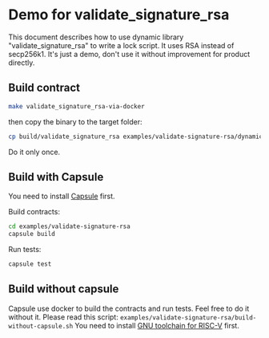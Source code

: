 # Demo for validate_signature_rsa
This document describes how to use dynamic library "validate_signature_rsa" to write a lock script. 
It uses RSA instead of secp256k1. It's just a demo, don't use it without improvement for product directly.


## Build contract

```bash
make validate_signature_rsa-via-docker
```
then copy the binary to the target folder: 
```bash
cp build/validate_signature_rsa examples/validate-signature-rsa/dynamic-libray/
```
Do it only once.


## Build with Capsule 
You need to install [Capsule](https://github.com/nervosnetwork/capsule) first. 

Build contracts:

``` sh
cd examples/validate-signature-rsa
capsule build
```

Run tests:

``` sh
capsule test
```

## Build without capsule
Capsule use docker to build the contracts and run tests. Feel free to do it without it. 
Please read this script: ```examples/validate-signature-rsa/build-without-capsule.sh```
You need to install [GNU toolchain for RISC-V](https://github.com/nervosnetwork/ckb-riscv-gnu-toolchain) first. 
